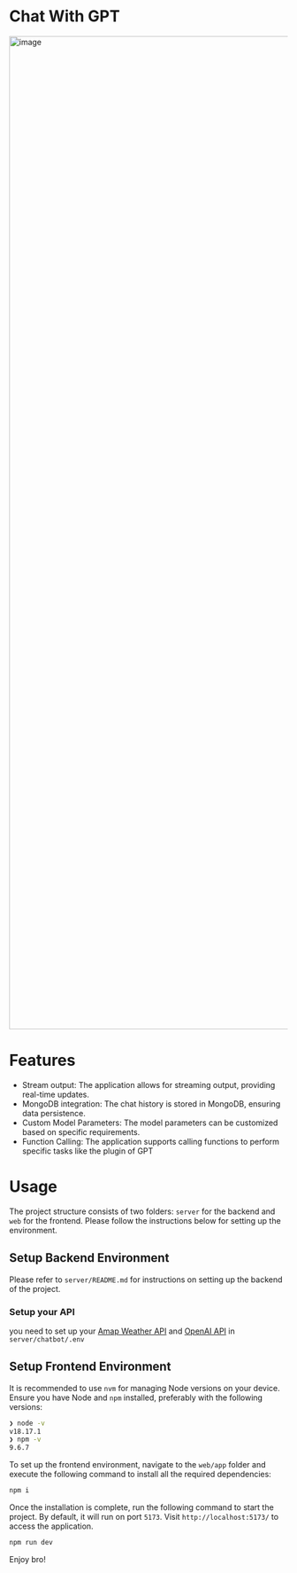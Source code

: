 # Chat With GPT
<img width="1792" alt="image" src="https://github.com/jiawen7777/chat-with-gpt/assets/43628912/ac407a90-479e-4953-b6e9-b48de3cecbdd">

# Features
 - Stream output: The application allows for streaming output, providing real-time updates.
 - MongoDB integration: The chat history is stored in MongoDB, ensuring data persistence.
 - Custom Model Parameters: The model parameters can be customized based on specific requirements.
 - Function Calling: The application supports calling functions to perform specific tasks like the plugin of GPT

# Usage

The project structure consists of two folders: `server` for the backend and `web` for the frontend. Please follow the instructions below for setting up the environment.



## Setup Backend Environment
Please refer to `server/README.md` for instructions on setting up the backend of the project.

### Setup your API
you need to set up your  [Amap Weather API](https://lbs.amap.com/api/webservice/guide/api/weatherinfo/#t1) and [OpenAI API](https://openai.com/blog/openai-api) in
`server/chatbot/.env`


## Setup Frontend Environment
It is recommended to use `nvm` for managing Node versions on your device. Ensure you have Node and `npm` installed, preferably with the following versions:
```bash
❯ node -v
v18.17.1
❯ npm -v
9.6.7
```

To set up the frontend environment, navigate to the `web/app` folder and execute the following command to install all the required dependencies:
```bash
npm i
```

Once the installation is complete, run the following command to start the project. By default, it will run on port `5173`. Visit `http://localhost:5173/` to access the application.
```bash
npm run dev
```
Enjoy bro!

